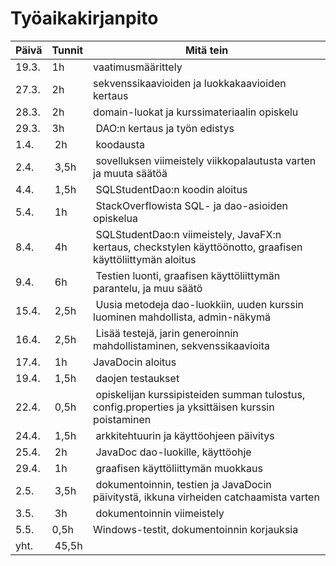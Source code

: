 # Työaikakirjanpito

Päivä | Tunnit | Mitä tein
------|--------|----------
19.3. | 1h | vaatimusmäärittely
27.3. | 2h | sekvenssikaavioiden ja luokkakaavioiden kertaus
28.3. | 2h | domain-luokat ja kurssimateriaalin opiskelu
29.3. | 3h | DAO:n kertaus ja työn edistys
1.4. | 2h | koodausta
2.4. | 3,5h | sovelluksen viimeistely viikkopalautusta varten ja muuta säätöä
4.4. | 1,5h | SQLStudentDao:n koodin aloitus
5.4. | 1h | StackOverflowista SQL- ja dao-asioiden opiskelua
8.4. | 4h | SQLStudentDao:n viimeistely, JavaFX:n kertaus, checkstylen käyttöönotto, graafisen käyttöliittymän aloitus
9.4. | 6h | Testien luonti, graafisen käyttöliittymän parantelu, ja muu säätö
15.4. | 2,5h | Uusia metodeja dao-luokkiin, uuden kurssin luominen mahdollista, admin-näkymä
16.4. | 2,5h | Lisää testejä, jarin generoinnin mahdollistaminen, sekvenssikaavioita
17.4. | 1h | JavaDocin aloitus
19.4. | 1,5h | daojen testaukset
22.4. | 0,5h | opiskelijan kurssipisteiden summan tulostus, config.properties ja yksittäisen kurssin poistaminen
24.4. | 1,5h | arkkitehtuurin ja käyttöohjeen päivitys
25.4. | 2h | JavaDoc dao-luokille, käyttöohje
29.4. | 1h | graafisen käyttöliittymän muokkaus
2.5. | 3,5h | dokumentoinnin, testien ja JavaDocin päivitystä, ikkuna virheiden catchaamista varten
3.5. | 3h | dokumentoinnin viimeistely
5.5. | 0,5h | Windows-testit, dokumentoinnin korjauksia
yht. | 45,5h
